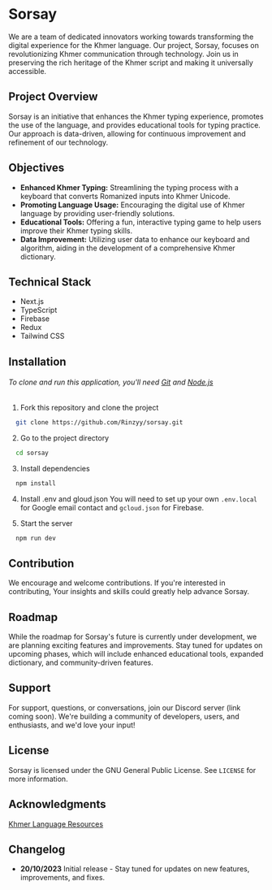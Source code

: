 # Sorsay

We are a team of dedicated innovators working towards transforming the digital experience for the Khmer language. Our project, Sorsay, focuses on revolutionizing Khmer communication through technology. Join us in preserving the rich heritage of the Khmer script and making it universally accessible.

## Project Overview

Sorsay is an initiative that enhances the Khmer typing experience, promotes the use of the language, and provides educational tools for typing practice. Our approach is data-driven, allowing for continuous improvement and refinement of our technology.

## Objectives

- **Enhanced Khmer Typing:** Streamlining the typing process with a keyboard that converts Romanized inputs into Khmer Unicode.
- **Promoting Language Usage:** Encouraging the digital use of Khmer language by providing user-friendly solutions.
- **Educational Tools:** Offering a fun, interactive typing game to help users improve their Khmer typing skills.
- **Data Improvement:** Utilizing user data to enhance our keyboard and algorithm, aiding in the development of a comprehensive Khmer dictionary.

## Technical Stack

- Next.js
- TypeScript
- Firebase
- Redux
- Tailwind CSS

## Installation

###### To clone and run this application, you'll need [Git](https://git-scm.com) and [Node.js](https://nodejs.org/en/download/)

1. Fork this repository and clone the project

```bash
  git clone https://github.com/Rinzyy/sorsay.git
```

2. Go to the project directory

```bash
  cd sorsay
```

3. Install dependencies

```bash
  npm install
```
4. Install .env and gloud.json
You will need to set up your own `.env.local` for Google email contact and `gcloud.json` for Firebase.

5. Start the server

```bash
  npm run dev
```


## Contribution

We encourage and welcome contributions. If you're interested in contributing, Your insights and skills could greatly help advance Sorsay.

## Roadmap

While the roadmap for Sorsay's future is currently under development, we are planning exciting features and improvements. Stay tuned for updates on upcoming phases, which will include enhanced educational tools, expanded dictionary, and community-driven features.

## Support

For support, questions, or conversations, join our Discord server (link coming soon). We're building a community of developers, users, and enthusiasts, and we'd love your input!

## License

Sorsay is licensed under the GNU General Public License. See `LICENSE` for more information.

## Acknowledgments
[Khmer Language Resources](https://github.com/seanghay/awesome-khmer-language)

## Changelog

- **20/10/2023** Initial release - Stay tuned for updates on new features, improvements, and fixes.


